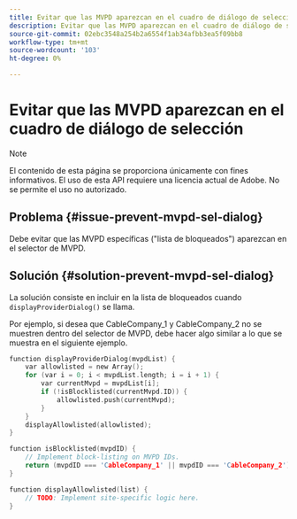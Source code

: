 ```yaml
---
title: Evitar que las MVPD aparezcan en el cuadro de diálogo de selección
description: Evitar que las MVPD aparezcan en el cuadro de diálogo de selección
source-git-commit: 02ebc3548a254b2a6554f1ab34afbb3ea5f09bb8
workflow-type: tm+mt
source-wordcount: '103'
ht-degree: 0%

---
```


# Evitar que las MVPD aparezcan en el cuadro de diálogo de selección

>[!NOTE]
>
>El contenido de esta página se proporciona únicamente con fines informativos. El uso de esta API requiere una licencia actual de Adobe. No se permite el uso no autorizado.

## Problema {#issue-prevent-mvpd-sel-dialog}

Debe evitar que las MVPD específicas (&quot;lista de bloqueados&quot;) aparezcan en el selector de MVPD.


## Solución {#solution-prevent-mvpd-sel-dialog}

La solución consiste en incluir en la lista de bloqueados cuando `displayProviderDialog()` se llama.

Por ejemplo, si desea que CableCompany_1 y CableCompany_2 no se muestren dentro del selector de MVPD, debe hacer algo similar a lo que se muestra en el siguiente ejemplo.

```C
function displayProviderDialog(mvpdList) {
    var allowlisted = new Array();
    for (var i = 0; i < mvpdList.length; i = i + 1) {
        var currentMvpd = mvpdList[i];
        if (!isBlocklisted(currentMvpd.ID)) {
            allowlisted.push(currentMvpd);
        }
    }
    displayAllowlisted(allowlisted);
}

function isBlocklisted(mvpdID) {
    // Implement block-listing on MVPD IDs.
    return (mvpdID === 'CableCompany_1' || mvpdID === 'CableCompany_2');
}

function displayAllowlisted(list) {
    // TODO: Implement site-specific logic here.
} 
```

<!--
**Related Information**

* [Allow MVPDs in the Selection Dialog](/help/authentication/allow-mvpd-selectn-dialog.md)
* **Code samples**
* [Programmer integration guide](/help/authentication/programmer-integration-guide-overview.md)
-->
